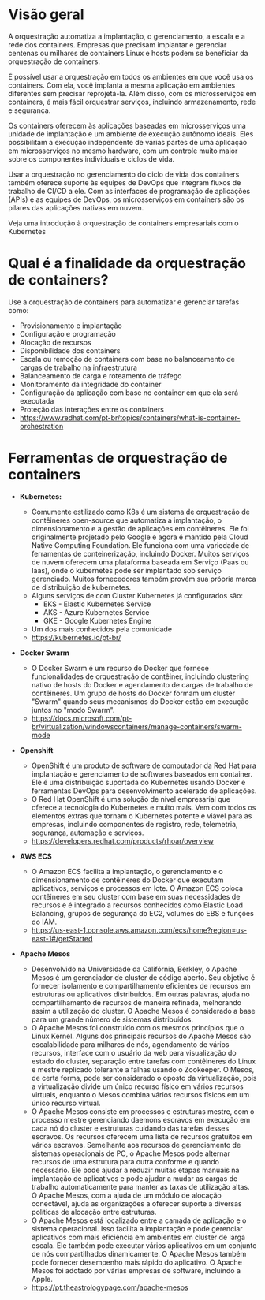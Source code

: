 
# Visão geral
<p>A orquestração automatiza a implantação, o gerenciamento, a escala e a rede dos containers. Empresas que precisam implantar e gerenciar centenas ou milhares de containers Linux e hosts podem se beneficiar da orquestração de containers.</p>

<p>É possível usar a orquestração em todos os ambientes em que você usa os containers. Com ela, você implanta a mesma aplicação em ambientes diferentes sem precisar reprojetá-la. Além disso, com os microsserviços em containers, é mais fácil orquestrar serviços, incluindo armazenamento, rede e segurança.</p>

<p>Os containers oferecem às aplicações baseadas em microsserviços uma unidade de implantação e um ambiente de execução autônomo ideais. Eles possibilitam a execução independente de várias partes de uma aplicação em microsserviços no mesmo hardware, com um controle muito maior sobre os componentes individuais e ciclos de vida.</p>

<p>Usar a orquestração no gerenciamento do ciclo de vida dos containers também oferece suporte às equipes de DevOps que integram fluxos de trabalho de CI/CD a ele. Com as interfaces de programação de aplicações (APIs) e as equipes de DevOps, os microsserviços em containers são os pilares das aplicações nativas em nuvem.</p>

<p>Veja uma introdução à orquestração de containers empresariais com o Kubernetes</p>

# Qual é a finalidade da orquestração de containers?
Use a orquestração de containers para automatizar e gerenciar tarefas como:
- Provisionamento e implantação
- Configuração e programação
- Alocação de recursos
- Disponibilidade dos containers
- Escala ou remoção de containers com base no balanceamento de cargas de trabalho na infraestrutura
- Balanceamento de carga e roteamento de tráfego
- Monitoramento da integridade do container
- Configuração da aplicação com base no container em que ela será executada
- Proteção das interações entre os containers
- https://www.redhat.com/pt-br/topics/containers/what-is-container-orchestration


# Ferramentas de orquestração de containers
- <b>Kubernetes: </b>
    - Comumente estilizado como K8s é um sistema de orquestração de contêineres open-source que automatiza a implantação, o dimensionamento e a gestão de aplicações em contêineres. Ele foi originalmente projetado pelo Google e agora é mantido pela Cloud Native Computing Foundation. Ele funciona com uma variedade de ferramentas de conteinerização, incluindo Docker.
    Muitos serviços de nuvem oferecem uma plataforma baseada em Serviço (Paas ou Iaas), onde o kubernetes pode ser implantado sob serviço gerenciado. Muitos fornecedores também provém sua própria marca de distribuição de kubernetes.
    - Alguns serviços de com Cluster Kubernetes já configurados são:
        - EKS - Elastic Kubernetes Service
        - AKS - Azure Kubernetes Service
        - GKE - Google Kubernetes Engine
    - Um dos mais conhecidos pela comunidade
    - https://kubernetes.io/pt-br/

- <b>Docker Swarm</b>
    - O Docker Swarm é um recurso do Docker que fornece funcionalidades de orquestração de contêiner, incluindo clustering nativo de hosts do Docker e agendamento de cargas de trabalho de contêineres. 
    Um grupo de hosts do Docker formam um cluster "Swarm" quando seus mecanismos do Docker estão em execução juntos no "modo Swarm". 
    - https://docs.microsoft.com/pt-br/virtualization/windowscontainers/manage-containers/swarm-mode

- <b>Openshift</b>
    - OpenShift é um produto de software de computador da Red Hat para implantação e gerenciamento de softwares baseados em container. 
    Ele é uma distribuição suportada do Kubernetes usando Docker e ferramentas DevOps para desenvolvimento acelerado de aplicações.
    - O Red Hat OpenShift é uma solução de nível empresarial que oferece a tecnologia do Kubernetes e muito mais.
    Vem com todos os elementos extras que tornam o Kubernetes potente e viável para as empresas, incluindo componentes de registro, rede, telemetria, segurança, automação e serviços.
    - https://developers.redhat.com/products/rhoar/overview

- <b>AWS ECS</b>
    - O Amazon ECS facilita a implantação, o gerenciamento e o dimensionamento de contêineres do Docker que executam aplicativos, serviços e processos em lote. O Amazon ECS coloca contêineres em seu cluster com base em suas necessidades de recursos e é integrado a recursos conhecidos como Elastic Load Balancing, grupos de segurança do EC2, volumes do EBS e funções do IAM.
    - https://us-east-1.console.aws.amazon.com/ecs/home?region=us-east-1#/getStarted

- <b>Apache Mesos</b>
    - Desenvolvido na Universidade da Califórnia, Berkley, o Apache Mesos é um gerenciador de cluster de código aberto. Seu objetivo é fornecer isolamento e compartilhamento eficientes de recursos em estruturas ou aplicativos distribuídos. Em outras palavras, ajuda no compartilhamento de recursos de maneira refinada, melhorando assim a utilização do cluster. O Apache Mesos é considerado a base para um grande número de sistemas distribuídos.
    - O Apache Mesos foi construído com os mesmos princípios que o Linux Kernel. Alguns dos principais recursos do Apache Mesos são escalabilidade para milhares de nós, agendamento de vários recursos, interface com o usuário da web para visualização do estado do cluster, separação entre tarefas com contêineres do Linux e mestre replicado tolerante a falhas usando o Zookeeper. O Mesos, de certa forma, pode ser considerado o oposto da virtualização, pois a virtualização divide um único recurso físico em vários recursos virtuais, enquanto o Mesos combina vários recursos físicos em um único recurso virtual. 
    - O Apache Mesos consiste em processos e estruturas mestre, com o processo mestre gerenciando daemons escravos em execução em cada nó do cluster e estruturas cuidando das tarefas desses escravos. Os recursos oferecem uma lista de recursos gratuitos em vários escravos.
    Semelhante aos recursos de gerenciamento de sistemas operacionais de PC, o Apache Mesos pode alternar recursos de uma estrutura para outra conforme e quando necessário. Ele pode ajudar a reduzir muitas etapas manuais na implantação de aplicativos e pode ajudar a mudar as cargas de trabalho automaticamente para manter as taxas de utilização altas. O Apache Mesos, com a ajuda de um módulo de alocação conectável, ajuda as organizações a oferecer suporte a diversas políticas de alocação entre estruturas. 
    - O Apache Mesos está localizado entre a camada de aplicação e o sistema operacional. Isso facilita a implantação e pode gerenciar aplicativos com mais eficiência em ambientes em cluster de larga escala. Ele também pode executar vários aplicativos em um conjunto de nós compartilhados dinamicamente. O Apache Mesos também pode fornecer desempenho mais rápido do aplicativo.
    O Apache Mesos foi adotado por várias empresas de software, incluindo a Apple.
    - https://pt.theastrologypage.com/apache-mesos
